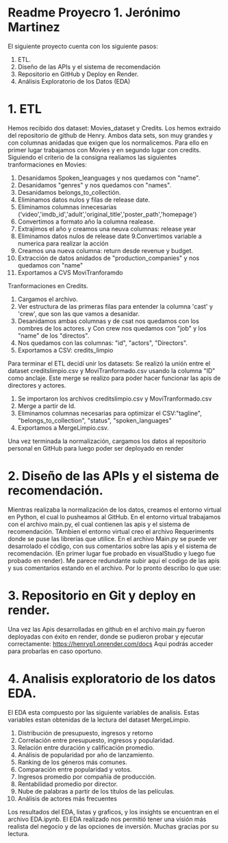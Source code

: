 # Readme Proyecro 1. Jerónimo Martinez

El siguiente proyecto cuenta con los siguiente pasos:
1. ETL.
2. Diseño de las APIs y el sistema de recomendación
3. Repositorio en GitHub  y Deploy en Render.
4. Análisis Exploratorio de los Datos (EDA)

# 1. ETL

Hemos recibido dos dataset: Movies_dataset y Credits. Los hemos extraido del repositorio de github de Henry. Ambos data sets, son muy grandes y con columnas anidadas que exigen que los normalicemos. 
Para ello en primer lugar trabajamos con Movies y en segundo lugar con credits. 
Siguiendo el criterio de la consigna realiamos las siguientes tranformaciones en Movies: 
1. Desanidamos Spoken_leanguages y nos quedamos con "name".
2. Desanidamos "genres" y nos quedamos con "names". 
3. Desanidamos belongs_to_collectión.
4. Eliminamos datos nulos y filas de release date. 
5. Eliminamos columnas innecesarias ('video','imdb_id','adult','original_title','poster_path','homepage')
6. Convertimos a formato año la columna realease.
7. Extrajimos el año y creamos una neuva columnas: release year
8. Eliminamos datos nulos de release date
9.Convertimos variable a numerica para realizar la acción
10. Creamos una nueva columna: return desde revenue y budget.
11. Extracción de datos anidados de "production_companies" y nos quedamos con "name"
12. Exportamos a CVS MoviTranforamdo

Tranformaciones en Credits.
1. Cargamos el archivo. 
2. Ver estructura de las primeras filas para entender la columna 'cast' y 'crew', que son las que vamos a desanidar.
3. Desanidamos ambas columnas y de csat nos quedamos con los nombres de los actores. y Con crew nos quedamos con "job" y los "name" de los "directos". 
4. Nos quedamos con las columnas: "id", "actors", "Directors". 
5. Exportamos a CSV: credits_limpio

Para terminar el ETL decidí unir los datasets: Se realizó la unión entre el dataset creditslimpio.csv y MoviTranformado.csv usando la columna "ID" como anclaje. Este merge se realizo para poder hacer funcionar las apis de directores y actores. 

1. Se importaron los archivos creditslimpio.csv y MoviTranformado.csv 
2. Merge a partir de Id.
3. Eliminamos columnas necesarias para optimizar el CSV:"tagline", "belongs_to_collection", "status", "spoken_languages"
4. Exportamos a MergeLimpio.csv.

Una vez terminada la normalización, cargamos los datos al repositorio personal en GitHub para luego poder ser deployado en render

# 2. Diseño de las APIs y el sistema de recomendación.

Mientras realizaba la normalización de los datos, creamos el entorno virtual en Python, el cual lo pusheamos al GitHub. 
En el entorno virtual trabajamos con el archivo main.py, el cual contienen las apis y el sistema de recomendación. 
TAmbien el entorno virtual creo el archivo Requeriments donde se puse las librerías que utilice. 
En el archivo Main.py se puede ver desarrolado el código, con sus comentarios sobre las apis y el sistema de recomendación. (En primer lugar fue probado en visualStudio y luego fue probado en render). Me parece redundante subir aqui el codigo de las apis y sus comentarios estando en el archivo. Por lo pronto describo lo que use: 

# 3. Repositorio en Git y deploy en render.

Una vez las Apis desarrolladas en github en el archivo main.py fueron deployadas con éxito en render, donde se pudieron probar y ejecutar correctamente: https://henryp1.onrender.com/docs Aqui podrás acceder para probarlas en caso oportuno. 

# 4. Analisis exploratorio de los datos EDA. 

El EDA esta compuesto por las siguiente variables de analisis. Estas variables estan obtenidas de la lectura del dataset MergeLimpio. 
1. Distribución de presupuesto, ingresos y retorno
2. Correlación entre presupuesto, ingresos y popularidad.
3. Relación entre duración y calificación promedio.
4. Análisis de popularidad por año de lanzamiento.
5. Ranking de los géneros más comunes.
6. Comparación entre popularidad y votos.
7. Ingresos promedio por compañía de producción.
8. Rentabilidad promedio por director.
9. Nube de palabras a partir de los títulos de las películas.
10. Análisis de actores más frecuentes

Los resultados del EDA, listas y graficos, y los insights se encuentran en el archivo EDA.ipynb. 
El EDA realizado nos permitió tener una visión más realista del negocio y de las opciones de inversión.
​
Muchas gracias por su lectura. 
